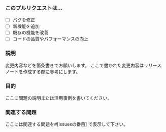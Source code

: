 ### このプルリクエストは...

- [ ] バグを修正
- [ ] 新機能を追加
- [ ] 既存の機能を改善
- [ ] コードの品質やパフォーマンスの向上

### 説明

変更内容などを箇条書きでお願いします。 ここで書かれた変更内容はリリースノートを作成する際に参考にします。

### 目的

ここに問題の説明または活用事例を書いてください。

### 関連する問題

ここには関連する問題を#[issuesの番目] で表示して下さい。
